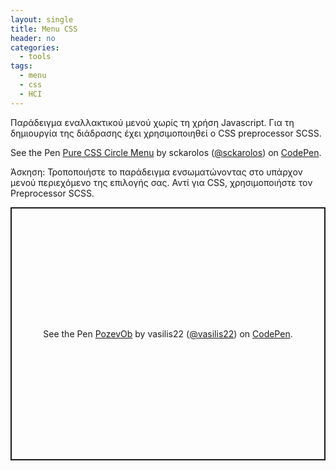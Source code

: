 ```yaml
---
layout: single
title: Menu CSS
header: no
categories:
  - tools
tags:
  - menu
  - css
  - HCI
---
```


Παράδειγμα εναλλακτικού μενού χωρίς τη χρήση Javascript. Για τη δημιουργία της διάδρασης έχει χρησιμοποιηθεί ο CSS preprocessor SCSS.

<p data-height="350" data-theme-id="17517" data-slug-hash="vOommL" data-default-tab="result" data-user="sckarolos" class='codepen'>See the Pen <a href='https://codepen.io/sckarolos/pen/vOommL/'>Pure CSS Circle Menu</a> by sckarolos (<a href='https://codepen.io/sckarolos'>@sckarolos</a>) on <a href='https://codepen.io'>CodePen</a>.</p>
<script async src="//assets.codepen.io/assets/embed/ei.js"></script>

Άσκηση: Τροποποιήστε το παράδειγμα ενσωματώνοντας στο υπάρχον μενού περιεχόμενο της επιλογής σας. Αντί για CSS, χρησιμοποιήστε τον Preprocessor SCSS.

<p class="codepen" data-height="405" data-theme-id="light" data-default-tab="html,result" data-user="vasilis22" data-slug-hash="PozevOb" style="height: 405px; box-sizing: border-box; display: flex; align-items: center; justify-content: center; border: 2px solid; margin: 1em 0; padding: 1em;" data-pen-title="PozevOb">
  <span>See the Pen <a href="https://codepen.io/vasilis22/pen/PozevOb">
  PozevOb</a> by vasilis22 (<a href="https://codepen.io/vasilis22">@vasilis22</a>)
  on <a href="https://codepen.io">CodePen</a>.</span>
</p>
<script async src="https://static.codepen.io/assets/embed/ei.js"></script>
